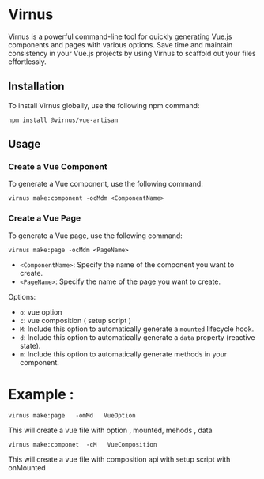 # Virnus

Virnus is a powerful command-line tool for quickly generating Vue.js components and pages with various options. Save time and maintain consistency in your Vue.js projects by using Virnus to scaffold out your files effortlessly.

## Installation

To install Virnus globally, use the following npm command:

```  
npm install @virnus/vue-artisan
```

## Usage

### Create a Vue Component

To generate a Vue component, use the following command:

```  
virnus make:component -ocMdm <ComponentName> 
```

### Create a Vue Page

To generate a Vue page, use the following command:

```  
virnus make:page -ocMdm <PageName> 
```


- `<ComponentName>`: Specify the name of the component you want to create.
- `<PageName>`: Specify the name of the page you want to create.
  
Options:

- `o`: vue option
- `c`: vue composition ( setup script )
- `M`: Include this option to automatically generate a `mounted` lifecycle hook.
- `d`: Include this option to automatically generate a `data` property (reactive state).
- `m`: Include this option to automatically generate methods in your component.

# Example :

```
virnus make:page   -omMd   VueOption
```
This will create a vue file with option , mounted, mehods , data


```
virnus make:componet  -cM   VueComposition
```

This will create a vue file with composition api with setup script with onMounted
